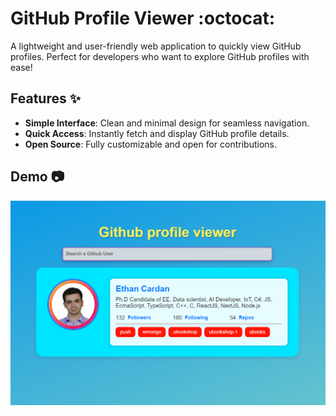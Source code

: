 # GitHub Profile Viewer :octocat:

A lightweight and user-friendly web application to quickly view GitHub profiles. Perfect for developers who want to explore GitHub profiles with ease!

## Features :sparkles:

- **Simple Interface**: Clean and minimal design for seamless navigation.
- **Quick Access**: Instantly fetch and display GitHub profile details.
- **Open Source**: Fully customizable and open for contributions.

## Demo :camera:

![Demo Screenshot](https://github.com/kourosh07/github-profile-viewer/blob/main/Screenshot%202024-10-17%20205823.png)
